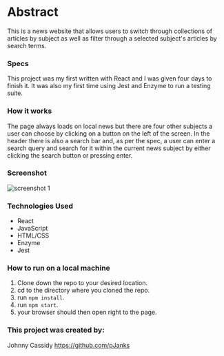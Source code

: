 # Abstract
This is a news website that allows users to switch through collections of articles by
subject as well as filter through a selected subject's articles by search terms.

### Specs
This project was my first written with React and I was given four days to finish it.
It was also my first time using Jest and Enzyme to run a testing suite.

### How it works
The page always loads on local news but there are four other subjects a user can choose
by clicking on a button on the left of the screen. In the header there is also a search
bar and, as per the spec, a user can enter a search query and search for it within the
current news subject by either clicking the search button or pressing enter.

### Screenshot
![screenshot 1]('./screenshots/screenshot.png')

### Technologies Used
- React
- JavaScript
- HTML/CSS
- Enzyme
- Jest

### How to run on a local machine
1. Clone down the repo to your desired location.
2. cd to the directory where you cloned the repo.
3. run `npm install`.
4. run `npm start`.
6. your browser should then open right to the page.

### This project was created by:
Johnny Cassidy https://github.com/pJanks
